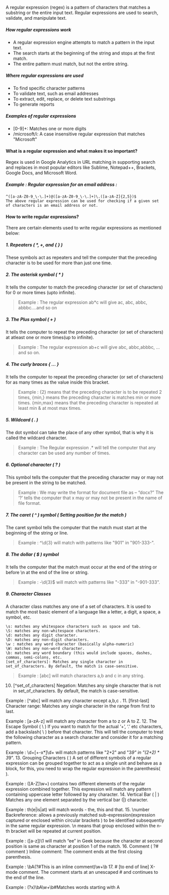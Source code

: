 A regular expression (regex) is a pattern of characters that matches a substring or the entire input text. Regular expressions are used to search, validate, and manipulate text.

##### How regular expressions work

- A regular expression engine attempts to match a pattern in the input text.
- The search starts at the beginning of the string and stops at the first match.
- The entire pattern must match, but not the entire string. 

##### Where regular expressions are used 

- To find specific character patterns
- To validate text, such as email addresses
- To extract, edit, replace, or delete text substrings
- To generate reports

##### Examples of regular expressions 

- [0-9]+: Matches one or more digits
- /microsoft/i: A case insensitive regular expression that matches "Microsoft"


#### What is a regular expression and what makes it so important? 

Regex is used in Google Analytics in URL matching in supporting search and replaces in most popular editors like Sublime, Notepad++, Brackets, Google Docs, and Microsoft Word.

##### Example :  Regular expression for an email address :

```
^([a-zA-Z0-9_\-\.]+)@([a-zA-Z0-9_\-\.]+)\.([a-zA-Z]{2,5})$ 
The above regular expression can be used for checking if a given set of characters is an email address or not. 
```

#### How to write regular expressions?

There are certain elements  used to write regular expressions as mentioned below:

##### 1. Repeaters (  *, +, and { } )  

These symbols act as repeaters and tell the computer that the preceding character is to be used for more than just one time.

##### 2. The asterisk symbol ( * )

It tells the computer to match the preceding character (or set of characters) for 0 or more times (upto infinite).

> Example : The regular expression ab*c will give ac, abc, abbc, abbbc….and so on

##### 3. The Plus symbol ( + ) 

It tells the computer to repeat the preceding character (or set of characters) at atleast one or more times(up to infinite).

> Example : The regular expression ab+c will give abc, abbc,abbbc, … and so on.

##### 4. The curly braces { … } 

It tells the computer to repeat the preceding character (or set of characters) for as many times as the value inside this bracket.

> Example : {2} means that the preceding character is to be repeated 2 
times, {min,} means the preceding character is matches min or  more 
times. {min,max} means that the preceding character is repeated at
least min & at most max times.

##### 5. Wildcard ( . ) 

The dot symbol can take the place of any other symbol, that is why it is called the wildcard character.

> Example : The Regular expression .* will tell the computer that any character
can be used any number of times.

##### 6. Optional character ( ? ) 

This symbol tells the computer that the preceding character may or may not be present in the string to be matched.

> Example : We may write the format for document file as – “docx?” The ‘?’ tells the computer that x may or may not be 
present in the name of file format.

##### 7. The caret ( ^ ) symbol ( Setting position for the match )

The caret symbol tells the computer that the match must start at the beginning of the string or line.

> Example : ^\d{3} will match with patterns like "901" in "901-333-".

##### 8.  The dollar ( $ ) symbol 

It tells the computer that the match must occur at the end of the string or before \n at the end of the line or string.

> Example : -\d{3}$  will match with patterns like "-333" in "-901-333".

##### 9. Character Classes 

A character class matches any one of a set of characters. It is used to match the most basic element of a language like a letter, a digit, a space, a symbol, etc. 

```
\s: matches any whitespace characters such as space and tab.
\S: matches any non-whitespace characters.
\d: matches any digit character.
\D: matches any non-digit characters.
\w : matches any word character (basically alpha-numeric)
\W: matches any non-word character.
\b: matches any word boundary (this would include spaces, dashes, commas, semi-colons, etc.
[set_of_characters]: Matches any single character in set_of_characters. By default, the match is case-sensitive.
```

> Example : [abc] will match characters a,b and c in any string.

10. [^set_of_characters] Negation: 
Matches any single character that is not in set_of_characters. By default, the match is case-sensitive.

Example : [^abc] will match any character except a,b,c .
11. [first-last] Character range: 
Matches any single character in the range from first to last.

Example : [a-zA-z] will match any character from a to z or A to Z.
12. The Escape Symbol (  \  ) 
If you want to match for the actual ‘+’, ‘.’ etc characters, add a backslash( \ ) before that character. This will tell the computer to treat the following character as a search character and consider it for a matching pattern.

Example : \d+[\+-x\*]\d+ will match patterns like "2+2"
and "3*9" in "(2+2) * 3*9".
13. Grouping Characters ( ) 
A set of different symbols of a regular expression can be grouped together to act as a single unit and behave as a block, for this, you need to wrap the regular expression in the parenthesis( ).

Example : ([A-Z]\w+) contains two different elements of the regular 
expression combined together. This expression will match any pattern 
containing uppercase letter followed by any character.
14. Vertical Bar (  |  ) 
Matches any one element separated by the vertical bar (|) character.

Example :  th(e|is|at) will match words - the, this and that.
15. \number 
Backreference: allows a previously matched sub-expression(expression captured or enclosed within circular brackets ) to be identified subsequently in the same regular expression. \n means that group enclosed within the n-th bracket will be repeated at current position.

Example : ([a-z])\1 will match “ee” in Geek because the character 
at second position is same as character at position 1 of the match.
16. Comment ( ?# comment ) 
Inline comment: The comment ends at the first closing parenthesis.

Example : \bA(?#This is an inline comment)\w+\b
17. # [to end of line] 
X-mode comment. The comment starts at an unescaped # and continues to the end of the line.

Example :  (?x)\bA\w+\b#Matches words starting with A

